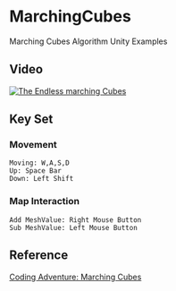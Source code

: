 # MarchingCubes
Marching Cubes Algorithm Unity Examples

## Video
[![The Endless marching Cubes](http://img.youtube.com/vi/UQQ8rkkoNtA/0.jpg)](https://youtu.be/UQQ8rkkoNtA)

## Key Set

### Movement
```
Moving: W,A,S,D
Up: Space Bar
Down: Left Shift
```
### Map Interaction
```
Add MeshValue: Right Mouse Button
Sub MeshValue: Left Mouse Button
```

## Reference
[Coding Adventure: Marching Cubes](https://github.com/SebLague/Marching-Cubes)
